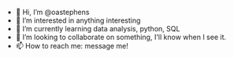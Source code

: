 - 👋 Hi, I’m @oastephens
- 👀 I’m interested in anything interesting
- 🌱 I’m currently learning data analysis, python, SQL
- 💞️ I’m looking to collaborate on something, I'll know when I see it.
- 📫 How to reach me: message me!

<!---
oastephens/oastephens is a ✨ special ✨ repository because its `README.md` (this file) appears on your GitHub profile.
You can click the Preview link to take a look at your changes.
--->
